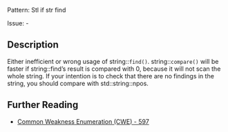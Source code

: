 Pattern: Stl if str find

Issue: -

## Description

Either inefficient or wrong usage of string::`find()`. string::`compare()` will be faster if string::find’s result is compared with 0, because it will not scan the whole string. If your intention is to check that there are no findings in the string, you should compare with std::string::npos.

## Further Reading

* [Common Weakness Enumeration (CWE) - 597](https://cwe.mitre.org/data/definitions/597.html)